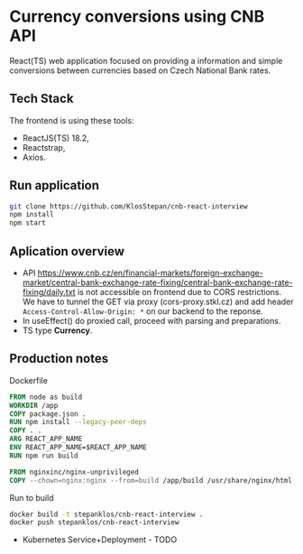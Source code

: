 # Currency conversions using CNB API

React(TS) web application focused on providing a information and simple conversions between currencies based on Czech National Bank rates. 

## Tech Stack
The frontend is using these tools:
- ReactJS(TS) 18.2,
- Reactstrap,
- Axios.

## Run application
```bash
git clone https://github.com/KlosStepan/cnb-react-interview
npm install
npm start
```

## Aplication overview
- API https://www.cnb.cz/en/financial-markets/foreign-exchange-market/central-bank-exchange-rate-fixing/central-bank-exchange-rate-fixing/daily.txt is not accessible on frontend due to CORS restrictions. We have to tunnel the GET via proxy (cors-proxy.stkl.cz) and add header `Access-Control-Allow-Origin: *` on our backend to the reponse.
- In useEffect() do proxied call, proceed with parsing and preparations.
- TS type **Currency**.

## Production notes
Dockerfile
```Dockerfile
FROM node as build
WORKDIR /app
COPY package.json .
RUN npm install --legacy-peer-deps
COPY . .
ARG REACT_APP_NAME
ENV REACT_APP_NAME=$REACT_APP_NAME
RUN npm run build

FROM nginxinc/nginx-unprivileged
COPY --chown=nginx:nginx --from=build /app/build /usr/share/nginx/html
```
Run to build
```zsh
docker build -t stepanklos/cnb-react-interview .
docker push stepanklos/cnb-react-interview
```
- Kubernetes Service+Deployment - TODO
